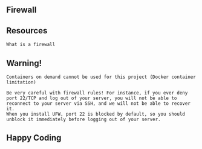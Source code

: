 ## Firewall
## Resources
	What is a firewall
## Warning!
	Containers on demand cannot be used for this project (Docker container limitation)

	Be very careful with firewall rules! For instance, if you ever deny port 22/TCP and log out of your server, you will not be able to reconnect to your server via SSH, and we will not be able to recover it.
	When you install UFW, port 22 is blocked by default, so you should unblock it immediately before logging out of your server.
## Happy Coding
